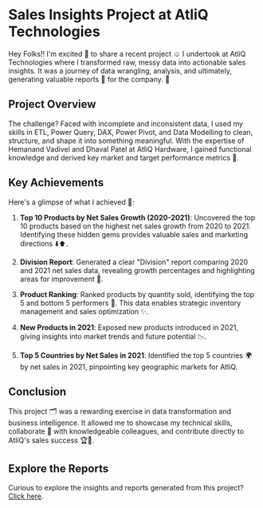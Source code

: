 # Sales Insights Project at AtliQ Technologies

Hey Folks!! I'm excited 🤗 to share a recent project ☺️ I undertook at AtliQ Technologies where I transformed raw, messy data into actionable sales insights. It was a journey of data wrangling, analysis, and ultimately, generating valuable reports 📑 for the company. 🏢

## Project Overview
The challenge? Faced with incomplete and inconsistent data, I used my skills in ETL, Power Query, DAX, Power Pivot, and Data Modelling to clean, structure, and shape it into something meaningful. With the expertise of Hemanand Vadivel and Dhaval Patel at AtliQ Hardware, I gained functional knowledge and derived key market and target performance metrics 💯.

## Key Achievements
Here's a glimpse of what I achieved 💯:

1. **Top 10 Products by Net Sales Growth (2020-2021)**: Uncovered the top 10 products based on the highest net sales growth from 2020 to 2021. Identifying these hidden gems provides valuable sales and marketing directions ⬇️⬆️.

2. **Division Report**: Generated a clear "Division" report comparing 2020 and 2021 net sales data, revealing growth percentages and highlighting areas for improvement 💯.

3. **Product Ranking**: Ranked products by quantity sold, identifying the top 5 and bottom 5 performers 💯. This data enables strategic inventory management and sales optimization ✨.

4. **New Products in 2021**: Exposed new products introduced in 2021, giving insights into market trends and future potential 📉.

5. **Top 5 Countries by Net Sales in 2021**: Identified the top 5 countries 🌍 by net sales in 2021, pinpointing key geographic markets for AtliQ.

## Conclusion
This project 🗂️ was a rewarding exercise in data transformation and business intelligence. It allowed me to showcase my technical skills, collaborate 🤝 with knowledgeable colleagues, and contribute directly to AtliQ's sales success 🏆💯.

## Explore the Reports
Curious to explore the insights and reports generated from this project? [Click here](https://github.com/Tushar-Gupta0506/Sales-Insights/blob/main/AtliQ%20Sales%20Report.xlsx).

